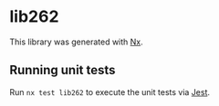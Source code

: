 # lib262

This library was generated with [Nx](https://nx.dev).


## Running unit tests

Run `nx test lib262` to execute the unit tests via [Jest](https://jestjs.io).


